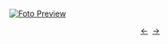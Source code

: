 [![Foto Preview](preview/n308.avif)](https://20essentials.github.io/project-000-308)

<div align="center" style="display: flex; justify-content: center;">
  <a  href="https://github.com/20essentials/project-000-307" target="_blank">&#8592;</a>
  &nbsp;&nbsp;
  <a  href="https://github.com/20essentials/project-000-309" target="_blank">&#8594;</a>
</div>

